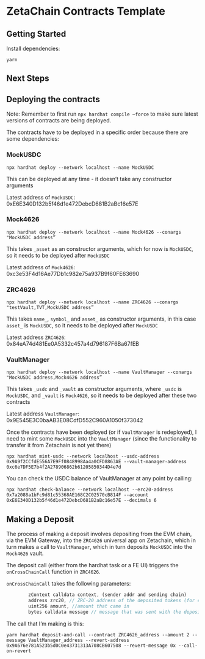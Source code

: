 # ZetaChain Contracts Template

## Getting Started

Install dependencies:

```
yarn
```

## Next Steps

## Deploying the contracts

Note: Remember to first run `npx hardhat compile —force` to make sure latest versions of contracts are being deployed.

The contracts have to be deployed in a specific order because there are some dependencies:

### MockUSDC

`npx hardhat deploy --network localhost --name MockUSDC`

This can be deployed at any time - it doesn’t take any constructor arguments

Latest address of `MockUSDC`: 0xE6E340D132b5f46d1e472DebcD681B2aBc16e57E

### Mock4626

`npx hardhat deploy --network localhost --name Mock4626 --conargs "MockUSDC address”`

This takes `_asset` as an constructor arguments, which for now is `MockUSDC`, so it needs to be deployed after `MockUSDC`

Latest address of `Mock4626`: 0xc3e53F4d16Ae77Db1c982e75a937B9f60FE63690

### ZRC4626

`npx hardhat deploy --network localhost --name ZRC4626 --conargs "testVault,TVT,MockUSDC address”`

This takes `name_`, `symbol_` and `asset_` as constructor arguments, in this case `asset_` is `MockUSDC`, so it needs to be deployed after `MockUSDC`

Latest address `ZRC4626`: 0x84eA74d481Ee0A5332c457a4d796187F6Ba67fEB

### VaultManager

`npx hardhat deploy --network localhost --name VaultManager --conargs "MockUSDC address,Mock4626 address”`

This takes `_usdc` and `_vault` as constructor arguments, where `_usdc` is `MockUSDC`, and `_vault` is `Mock4626`, so it needs to be deployed after these two contracts

Latest address `VaultManager`: 0x9E545E3C0baAB3E08CdfD552C960A1050f373042

Once the contracts have been deployed (or if `VaultManager` is redeployed), I need to mint some `MockUSDC` into the `VaultManager` (since the functionality to transfer it from Zetachain is not yet there)

`npx hardhat mint-usdc --network localhost --usdc-address 0x9A9f2CCfdE556A7E9Ff0848998Aa4a0CFD8863AE --vault-manager-address 0xc6e7DF5E7b4f2A278906862b61205850344D4e7d`

You can check the USDC balance of VaultManager at any point by calling:

`npx hardhat check-balance --network localhost --erc20-address 0x7a2088a1bFc9d81c55368AE168C2C02570cB814F --account 0xE6E340D132b5f46d1e472DebcD681B2aBc16e57E --decimals 6`

## Making a Deposit

The process of making a deposit involves depositing from the EVM chain, via the EVM Gateway, into the `ZRC4626` universal app on Zetachain, which in turn makes a call to `VaultManager`, which in turn deposits `MockUSDC` into the `Mock4626` vault.

The deposit call (either from the hardhat task or a FE UI) triggers the `onCrossChainCall` function in `ZRC4626`.

`onCrossChainCall` takes the following parameters:

```jsx
        zContext calldata context, (sender addr and sending chain)
        address zrc20, // ZRC-20 address of the deposited tokens (for example, contract address of ZRC-20 ETH
        uint256 amount, //amount that came in
        bytes calldata message // message that was sent with the depositAndCall
```

The call that I’m making is this:

`yarn hardhat deposit-and-call --contract ZRC4626_address --amount 2 --message VaultManager_address --revert-address 0x9A676e781A523b5d0C0e43731313A708CB607508 --revert-message 0x --call-on-revert`
